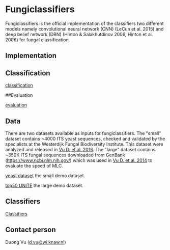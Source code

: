 # Fungiclassifiers

Fungiclassifiers is the official implementation of the classifiers two different models namely convolutional neural network 
(CNN) (LeCun et al. 2015) and deep belief network (DBN) (Hinton & Salakhutdinov 2006, Hinton et al. 2006) for fungal classification.

## Implementation



## Classification

[classification](https://github.com/vuthuyduong/fungiclassifiers/tree/master/classification)

##Evaluation

[evaluation](https://github.com/vuthuyduong/fungiclassifiers/tree/master/evaluation)

## Data
There are two datasets available as inputs for fungiclassifiers. The "small" dataset contains ~4000 ITS yeast sequences, checked and validated by the specialists at the Westerdijk Fungal Biodiversity Institute. This dataset were analyzed and released in [Vu D. et al. 2016](https://www.ncbi.nlm.nih.gov/pmc/articles/PMC5192050/). The "large" dataset contains ~350K ITS fungal sequences downloaded from GenBank (https://www.ncbi.nlm.nih.gov/) which was used in [Vu D. et al. 2014](https://www.nature.com/articles/srep06837) to evaluate the speed of MLC.

[yeast dataset](http://www.westerdijkinstitute.nl/Download/SmallDatasetOf4KYeastITSSequences.zip) the small demo dataset.

[top50 UNITE](https://github.com/vuthuyduong/fungiclassifiers/tree/master/data/top50UNITE) the large demo dataset. 

## Classifiers
[Classifiers](https://github.com/vuthuyduong/fungiclassifiers/tree/master/classifiers)



## Contact person 

Duong Vu (d.vu@wi.knaw.nl)


